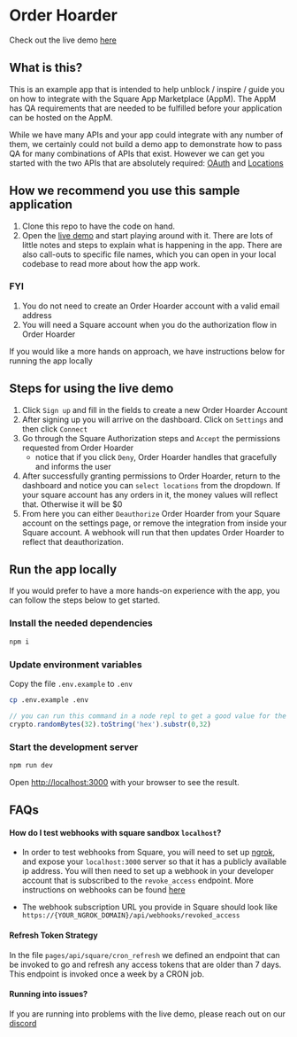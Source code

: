 # Order Hoarder
Check out the live demo [here](https://order-hoarder.fly.dev/)

## What is this?
This is an example app that is intended to help unblock / inspire / guide you on how to integrate with the Square App Marketplace (AppM). The AppM has QA requirements that are needed to be fulfilled before your application can be hosted on the AppM.

While we have many APIs and your app could integrate with any number of them, we certainly could not build a demo app to demonstrate how to pass QA for many combinations of APIs that exist. However we can get you started with the two APIs that are absolutely required: [OAuth](https://developer.squareup.com/docs/oauth-api/overview) and [Locations](https://developer.squareup.com/docs/locations-api)


## How we recommend you use this sample application
1. Clone this repo to have the code on hand.
1. Open the [live demo](https://order-hoarder.fly.dev/) and start playing around with it. There are lots of little notes and steps to explain what is happening in the app. There are also call-outs to specific file names, which you can open in your local codebase to read more about how the app work.
### FYI
1. You do not need to create an Order Hoarder account with a valid email address
1. You will need a Square account when you do the authorization flow in Order Hoarder

If you would like a more hands on approach, we have instructions below for running the app locally

## Steps for using the live demo
1. Click `Sign up` and fill in the fields to create a new Order Hoarder Account
1. After signing up you will arrive on the dashboard. Click on `Settings` and then click `Connect`
1. Go through the Square Authorization steps and `Accept` the permissions requested from Order Hoarder
    - notice that if you click `Deny`, Order Hoarder handles that gracefully and informs the user
1. After successfully granting permissions to Order Hoarder, return to the dashboard and notice you can `select locations` from the dropdown. If your square account has any orders in it, the money values will reflect that. Otherwise it will be $0
1. From here you can either `Deauthorize` Order Hoarder from your Square account on the settings page, or remove the integration from inside your Square account. A webhook will run that then updates Order Hoarder to reflect that deauthorization.


## Run the app locally

If you would prefer to have a more hands-on experience with the app, you can follow the steps below to get started.

### Install the needed dependencies
```bash
npm i
```
### Update environment variables
Copy the file `.env.example` to `.env`

```bash
cp .env.example .env
```

```js
// you can run this command in a node repl to get a good value for the `REACT_AES_KEY` field
crypto.randomBytes(32).toString('hex').substr(0,32)
```

### Start the development server
```bash
npm run dev
```

Open [http://localhost:3000](http://localhost:3000) with your browser to see the result.

## FAQs

#### How do I test webhooks with square sandbox `localhost`?
- In order to test webhooks from Square, you will need to set up [ngrok](https://ngrok.com/), and expose your `localhost:3000` server so that it has a publicly available ip address. You will then need to set up a webhook in your developer account that is subscribed to the `revoke_access` endpoint. More instructions on webhooks can be found [here](https://developer.squareup.com/docs/webhooks/overview)

- The webhook subscription URL you provide in Square should look like `https://{YOUR_NGROK_DOMAIN}/api/webhooks/revoked_access`

#### Refresh Token Strategy
In the file `pages/api/square/cron_refresh` we defined an endpoint that can be invoked to go and refresh any access tokens that are older than 7 days. This endpoint is invoked once a week by a CRON job.


#### Running into issues?
If you are running into problems with the live demo, please reach out on our [discord](https://discord.gg/squaredev)

